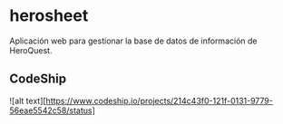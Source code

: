 herosheet
=========
Aplicación web para gestionar la base de datos de información de HeroQuest.

CodeShip
--------
![alt text][https://www.codeship.io/projects/214c43f0-121f-0131-9779-56eae5542c58/status]
